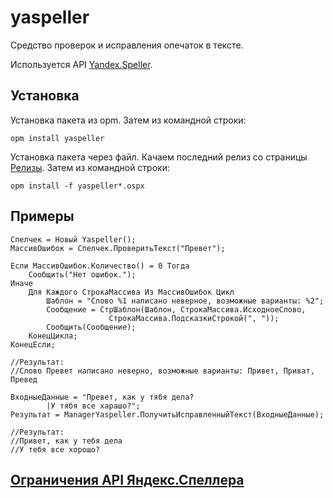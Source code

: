 # yaspeller

Средство проверок и исправления опечаток в тексте.

Используется API [Yandex.Speller](https://tech.yandex.ru/speller/doc/dg/concepts/About-docpage/).

## Установка

Установка пакета из opm.
Затем из командной строки:
```
opm install yaspeller
```

Установка пакета через файл. Качаем последний релиз со страницы [Релизы](https://github.com/pallid/yaspeller/releases "Релизы").
Затем из командной строки:
```
opm install -f yaspeller*.ospx
```

## Примеры

```bsl
Спелчек = Новый Yaspeller();
МассивОшибок = Спелчек.ПроверитьТекст("Превет");
	
Если МассивОшибок.Количество() = 0 Тогда
    Сообщить("Нет ошибок.");
Иначе
    Для Каждого СтрокаМассива Из МассивОшибок Цикл
        Шаблон = "Слово %1 написано неверное, возможные варианты: %2";
        Сообщение = СтрШаблон(Шаблон, СтрокаМассива.ИсходноеСлово,
		              СтрокаМассива.ПодсказкиСтрокой(", "));
        Сообщить(Сообщение);
    КонецЦикла;
КонецЕсли;

//Результат:
//Слово Превет написано неверно, возможные варианты: Привет, Приват, Превед
```

```bsl
ВходныеДанные = "Превет, как у тябя дела?
		|У тябя все харашо?";
Результат = ManagerYaspeller.ПолучитьИсправленныйТекст(ВходныеДанные);

//Результат:
//Привет, как у тебя дела
//У тебя все хорошо?
```

## [Ограничения API Яндекс.Спеллера](http://legal.yandex.ru/speller_api/)
